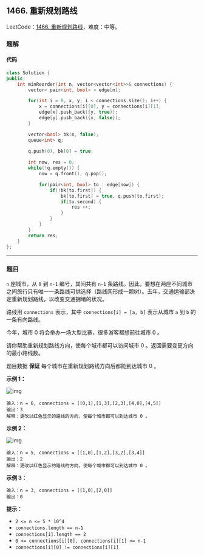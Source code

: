 ## 1466. 重新规划路线

LeetCode：[1466. 重新规划路线](https://leetcode.cn/problems/reorder-routes-to-make-all-paths-lead-to-the-city-zero/)，难度：中等。

### 题解

#### 代码

```c++
class Solution {
public:
    int minReorder(int n, vector<vector<int>>& connections) {
        vector< pair<int, bool> > edge[n];

        for(int i = 0, x, y; i < connections.size(); i++) {
            x = connections[i][0], y = connections[i][1];
            edge[x].push_back({y, true});
            edge[y].push_back({x, false});
        }

        vector<bool> bk(n, false);
        queue<int> q;

        q.push(0), bk[0] = true;
        
        int now, res = 0;
        while(!q.empty()) {
            now = q.front(), q.pop();

            for(pair<int, bool> to : edge[now]) {
                if(!bk[to.first]) {
                    bk[to.first] = true, q.push(to.first);
                    if(to.second) {
                        res ++;
                    }
                }
            }
        }
        return res;
    }
};
```



---



### 题目

`n` 座城市，从 `0` 到 `n-1` 编号，其间共有 `n-1` 条路线。因此，要想在两座不同城市之间旅行只有唯一一条路线可供选择（路线网形成一颗树）。去年，交通运输部决定重新规划路线，以改变交通拥堵的状况。

路线用 `connections` 表示，其中 `connections[i] = [a, b]` 表示从城市 `a` 到 `b` 的一条有向路线。

今年，城市 0 将会举办一场大型比赛，很多游客都想前往城市 0 。

请你帮助重新规划路线方向，使每个城市都可以访问城市 0 。返回需要变更方向的最小路线数。

题目数据 **保证** 每个城市在重新规划路线方向后都能到达城市 0 。

 

**示例 1：**

![img](https://gitee.com/xwl66/leetcode/raw/master/image/1466-sample_1_1819.png)

```
输入：n = 6, connections = [[0,1],[1,3],[2,3],[4,0],[4,5]]
输出：3
解释：更改以红色显示的路线的方向，使每个城市都可以到达城市 0 。
```

**示例 2：**

![img](https://gitee.com/xwl66/leetcode/raw/master/image/1466-sample_2_1819.png)

```
输入：n = 5, connections = [[1,0],[1,2],[3,2],[3,4]]
输出：2
解释：更改以红色显示的路线的方向，使每个城市都可以到达城市 0 。
```

**示例 3：**

```
输入：n = 3, connections = [[1,0],[2,0]]
输出：0
```

 

**提示：**

- `2 <= n <= 5 * 10^4`
- `connections.length == n-1`
- `connections[i].length == 2`
- `0 <= connections[i][0], connections[i][1] <= n-1`
- `connections[i][0] != connections[i][1]`


